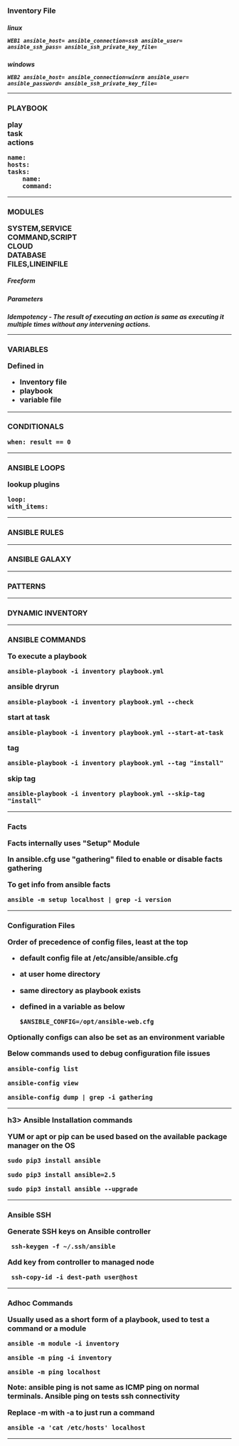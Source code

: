 
  
<h3> Inventory File
  
<h5> linux


    WEB1 ansible_host= ansible_connection=ssh ansible_user= ansible_ssh_pass= ansible_ssh_private_key_file=

<h5> windows


    WEB2 ansible_host= ansible_connection=winrm ansible_user= ansible_password= ansible_ssh_private_key_file=

------------------

<h3> PLAYBOOK  
    
    
play  
task    
actions    


    name:
    hosts:
    tasks:
        name:
        command:
      
------------------
<h3> MODULES  


SYSTEM,SERVICE  
COMMAND,SCRIPT  
CLOUD   
DATABASE  
FILES,LINEINFILE  


<h5> Freeform  
<h5> Parameters  
<h5> Idempotency - The result of executing an action is same as executing it multiple times without any intervening actions.  


------------------
<h3> VARIABLES  

Defined in   
- Inventory file  
- playbook  
- variable file  
------------------
<h3> CONDITIONALS  

    when: result == 0

------------------

<h3> ANSIBLE LOOPS    
  
lookup plugins

    loop:
    with_items:

------------------

<h3> ANSIBLE RULES  

------------------

<h3> ANSIBLE GALAXY  

------------------

<h3> PATTERNS  

------------------

<h3> DYNAMIC INVENTORY  

------------------

<h3> ANSIBLE COMMANDS  

To execute a playbook

    ansible-playbook -i inventory playbook.yml


ansible dryrun

    ansible-playbook -i inventory playbook.yml --check
  
start at task  

    ansible-playbook -i inventory playbook.yml --start-at-task
    
tag  

    ansible-playbook -i inventory playbook.yml --tag "install"
    

skip tag

    ansible-playbook -i inventory playbook.yml --skip-tag "install"
    
------------------

<h3> Facts  
  
Facts internally uses "Setup" Module

In ansible.cfg use "gathering" filed to enable or disable facts gathering

To get info from ansible facts
  
    ansible -m setup localhost | grep -i version
    

------------------

<h3> Configuration Files
  
Order of precedence of config files, least at the top

- default config file at /etc/ansible/ansible.cfg
- at user home directory
- same directory as playbook exists
- defined in a variable as below
      
      $ANSIBLE_CONFIG=/opt/ansible-web.cfg
  

Optionally configs can also be set as an environment variable

Below commands used to debug configuration file issues
  
    ansible-config list
    
    ansible-config view
    
    ansible-config dump | grep -i gathering
    
    
------------------


h3> Ansible Installation commands


YUM or apt or pip can be used based on the available package manager on the OS

    sudo pip3 install ansible
    
    sudo pip3 install ansible=2.5
    
    sudo pip3 install ansible --upgrade
  
------------------

<h3> Ansible SSH 
  
 Generate SSH keys on Ansible controller
 
     ssh-keygen -f ~/.ssh/ansible 
 
 Add key from controller to managed node
 
 
     ssh-copy-id -i dest-path user@host


------------------

<h3> Adhoc Commands
  
Usually used as a short form of a playbook, used to test a command or a module

    ansible -m module -i inventory
    
    ansible -m ping -i inventory 
    
    ansible -m ping localhost
    
Note: ansible ping is not same as ICMP ping on normal terminals. Ansible ping on tests ssh connectivity

Replace -m with -a to just run a command

    ansible -a 'cat /etc/hosts' localhost
    
------------------    

